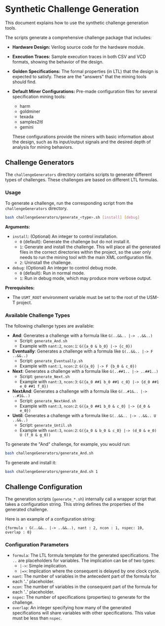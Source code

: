 # Synthetic Challenge Generation

This document explains how to use the synthetic challenge generation tools.

The scripts generate a comprehensive challenge package that includes:

*   **Hardware Design:** Verilog source code for the hardware module.
*   **Execution Traces:** Sample execution traces in both CSV and VCD formats, showing the behavior of the design.
*   **Golden Specifications:** The formal properties (in LTL) that the design is expected to satisfy. These are the "answers" that the mining tools should find.
*   **Default Miner Configurations:** Pre-made configuration files for several specification mining tools:
    *   harm
    *   goldminer
    *   texada
    *   samples2ltl
    *   gemini

    These configurations provide the miners with basic information about the design, such as its input/output signals and the desired depth of analysis for mining behaviors.

## Challenge Generators

The `challengeGenerators` directory contains scripts to generate different types of challenges. These challenges are based on different LTL formulas.

### Usage

To generate a challenge, run the corresponding script from the `challengeGenerators` directory.

```bash
bash challengeGenerators/generate_<type>.sh [install] [debug]
```

**Arguments:**

*   `install`: (Optional) An integer to control installation.
    *   `0` (default): Generate the challenge but do not install it.
    *   `1`: Generate and install the challenge. This will place all the generated files in the correct directories within the project, so the user only needs to run the mining tool with the main XML configuration file.
    *   `2`: Uninstall the challenge.
*   `debug`: (Optional) An integer to control debug mode.
    *   `0` (default): Run in normal mode.
    *   `1`: Run in debug mode, which may produce more verbose output.

**Prerequisites:**

*   The `USMT_ROOT` environment variable must be set to the root of the USM-T project.

### Available Challenge Types

The following challenge types are available:

*   **And**: Generates a challenge with a formula like `G(..&&.. |-> ..&&..)`
    *   Script: `generate_And.sh`
    *   Example with `nant:2`, `ncon:1`: `G({a_0 & b_0} |-> {c_0})`
*   **Eventually**: Generates a challenge with a formula like `G(..&&.. |-> F ..&&..)`
    *   Script: `generate_Eventually.sh`
    *   Example with `nant:1`, `ncon:2`: `G({a_0} |-> F {b_0 & c_0})`
*   **Next**: Generates a challenge with a formula like `G(..##1.. |-> ..##1..)`
    *   Script: `generate_Next.sh`
    *   Example with `nant:3`, `ncon:3`: `G({a_0 ##1 b_0 ##1 c_0} |-> {d_0 ##1 e_0 ##1 f_0})`
*   **NextAnd**: Generates a challenge with a formula like `G(..#1&.. |-> ..#1&..)`
    *   Script: `generate_NextAnd.sh`
    *   Example with `nant:3`, `ncon:2`: `G({a_0 ##1 b_0 & c_0} |-> {d_0 & e_0})`
*   **Until**: Generates a challenge with a formula like `G(..&&.. |-> ..&&.. U ..&&..)`
    *   Script: `generate_Until.sh`
    *   Example with `nant:3`, `ncon:2`: `G({a_0 & b_0 & c_0} |-> (d_0 & e_0) U (f_0 & g_0))`

To generate the "And" challenge, for example, you would run:

```bash
bash challengeGenerators/generate_And.sh
```

To generate and install it:

```bash
bash challengeGenerators/generate_And.sh 1
```

## Challenge Configuration

The generation scripts (`generate_*.sh`) internally call a wrapper script that takes a configuration string. This string defines the properties of the generated challenge.

Here is an example of a configuration string:

```
{formula : G(..&&.. |-> ..&&..), nant : 2, ncon : 1, nspec: 10, overlap : 0}
```

### Configuration Parameters

*   `formula`: The LTL formula template for the generated specifications. The `..` are placeholders for variables. The implication can be of two types:
    *   `|->`: Simple implication.
    *   `|=>`: Implication where the consequent is delayed by one clock cycle.
*   `nant`: The number of variables in the antecedent part of the formula for each '..' placeholder.
*   `ncon`: The number of variables in the consequent part of the formula for each '..' placeholder.
*   `nspec`: The number of specifications (properties) to generate for the challenge.
*   `overlap`: An integer specifying how many of the generated specifications will share variables with other specifications. This value must be less than `nspec`.